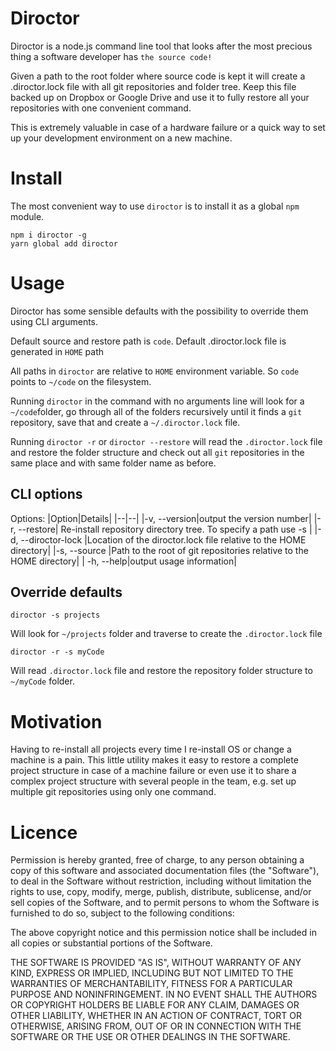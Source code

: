 # Diroctor

Diroctor is a node.js command line tool that looks after the most precious thing a software developer has `the source code!`

Given a path to the root folder where source code is kept it will create a .diroctor.lock file with all git repositories and folder tree. Keep this file backed up on Dropbox or Google Drive and use it to fully restore all your repositories with one convenient command.

This is extremely valuable in case of a hardware failure or a quick way to set up your development environment on a new machine.

# Install

The most convenient way to use `diroctor` is to install it as a global `npm` module.

    npm i diroctor -g
    yarn global add diroctor

# Usage

Diroctor has some sensible defaults with the possibility to override them using CLI arguments.

Default source and restore path is `code`.
Default .diroctor.lock file is generated in `HOME` path

All paths in `diroctor` are relative to `HOME` environment variable. So `code` points to `~/code` on the filesystem.

Running `diroctor` in the command with no arguments line will look for a `~/code`folder, go through all of the folders recursively until it finds a `git` repository, save that and create a `~/.diroctor.lock` file.

Running `diroctor -r` or `diroctor --restore` will read the `.diroctor.lock` file and restore the folder structure and check out all `git` repositories in the same place and with same folder name as before.

## CLI options

Options:
|Option|Details|
|--|--|
|-v, --version|output the version number|
|-r, --restore| Re-install repository directory tree. To specify a path use -s <path>|
|-d, --diroctor-lock <path>|Location of the diroctor.lock file relative to the HOME directory|
|-s, --source <path>|Path to the root of git repositories relative to the HOME directory|
| -h, --help|output usage information|

## Override defaults

    diroctor -s projects

Will look for `~/projects` folder and traverse to create the `.diroctor.lock` file

    diroctor -r -s myCode

Will read `.diroctor.lock` file and restore the repository folder structure to `~/myCode` folder.

# Motivation

Having to re-install all projects every time I re-install OS or change a machine is a pain. This little utility makes it easy to restore a complete project structure in case of a machine failure or even use it to share a complex project structure with several people in the team, e.g. set up multiple git repositories using only one command.

# Licence

Permission is hereby granted, free of charge, to any person obtaining a copy of this software and associated documentation files (the "Software"), to deal in the Software without restriction, including without limitation the rights to use, copy, modify, merge, publish, distribute, sublicense, and/or sell copies of the Software, and to permit persons to whom the Software is furnished to do so, subject to the following conditions:

The above copyright notice and this permission notice shall be included in all copies or substantial portions of the Software.

THE SOFTWARE IS PROVIDED "AS IS", WITHOUT WARRANTY OF ANY KIND, EXPRESS OR IMPLIED, INCLUDING BUT NOT LIMITED TO THE WARRANTIES OF MERCHANTABILITY, FITNESS FOR A PARTICULAR PURPOSE AND NONINFRINGEMENT. IN NO EVENT SHALL THE AUTHORS OR COPYRIGHT HOLDERS BE LIABLE FOR ANY CLAIM, DAMAGES OR OTHER LIABILITY, WHETHER IN AN ACTION OF CONTRACT, TORT OR OTHERWISE, ARISING FROM, OUT OF OR IN CONNECTION WITH THE SOFTWARE OR THE USE OR OTHER DEALINGS IN THE SOFTWARE.

